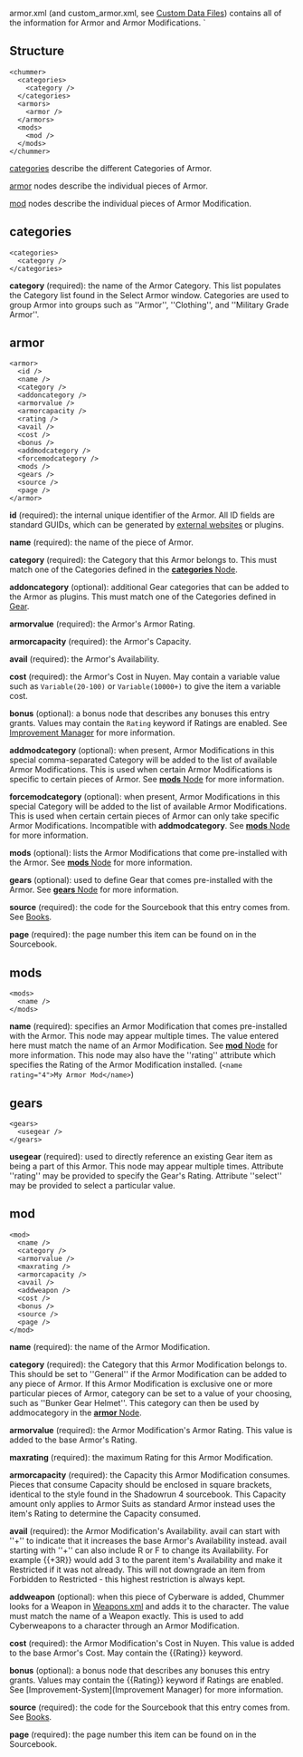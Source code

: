 armor.xml (and custom_armor.xml, see [Custom Data Files](Custom-Data-Files)) contains all of the information for Armor and Armor Modifications.
`
## Structure
    <chummer>
      <categories>
        <category />
      </categories>
      <armors>
        <armor />
      </armors>
      <mods>
        <mod />
      </mods>
    </chummer>

[categories](#categories) describe the different Categories of Armor.

[armor](#armor) nodes describe the individual pieces of Armor.

[mod](#mod) nodes describe the individual pieces of Armor Modification.

## categories
    <categories>  
      <category />  
    </categories>

**category** (required): the name of the Armor Category. This list populates the Category list found in the Select Armor window. Categories are used to group Armor into groups such as ''Armor'', ''Clothing'', and ''Military Grade Armor''.

## armor
    <armor>
      <id />
      <name />
      <category />
      <addoncategory />
      <armorvalue />
      <armorcapacity />
      <rating />
      <avail />
      <cost />
      <bonus />
      <addmodcategory />
      <forcemodcategory />
      <mods />
      <gears />
      <source />
      <page />
    </armor>

**id** (required): the internal unique identifier of the Armor. All ID fields are standard GUIDs, which can be generated by [external websites](https://www.guidgenerator.com) or plugins.

**name** (required): the name of the piece of Armor.

**category** (required): the Category that this Armor belongs to. This must match one of the Categories defined in the [**categories** Node](#categories).

**addoncategory** (optional): additional Gear categories that can be added to the Armor as plugins. This must match one of the Categories defined in [Gear](Gear).

**armorvalue** (required): the Armor's Armor Rating.

**armorcapacity** (required): the Armor's Capacity.

**avail** (required): the Armor's Availability.

**cost** (required): the Armor's Cost in Nuyen. May contain a variable value such as `Variable(20-100)` or `Variable(10000+)` to give the item a variable cost.

**bonus** (optional): a bonus node that describes any bonuses this entry grants. Values may contain the `Rating` keyword if Ratings are enabled. See [Improvement Manager](Improvement-Manager) for more information.

**addmodcategory** (optional): when present, Armor Modifications in this special comma-separated Category will be added to the list of available Armor Modifications. This is used when certain Armor Modifications is specific to certain pieces of Armor. See [**mods** Node](#mods) for more information.

**forcemodcategory** (optional): when present, Armor Modifications in this special Category will be added to the list of available Armor Modifications. This is used when certain certain pieces of Armor can only take specific Armor Modifications. Incompatible with **addmodcategory**. See [**mods** Node](#mods) for more information.

**mods** (optional): lists the Armor Modifications that come pre-installed with the Armor. See [**mods** Node](#mods) for more information.

**gears** (optional): used to define Gear that comes pre-installed with the Armor. See [**gears** Node](#gears) for more information.

**source** (required): the code for the Sourcebook that this entry comes from. See [Books](Books).

**page** (required): the page number this item can be found on in the Sourcebook.

## mods
    <mods>
      <name />
    </mods>

**name** (required): specifies an Armor Modification that comes pre-installed with the Armor. This node may appear multiple times. The value entered here must match the name of an Armor Modification. See [**mod** Node](#mod) for more information. This node may also have the ''rating'' attribute which specifies the Rating of the Armor Modification installed. (`<name rating="4">My Armor Mod</name>`)

## gears
    <gears>
      <usegear />
    </gears>

**usegear** (required): used to directly reference an existing Gear item as being a part of this Armor. This node may appear multiple times. Attribute ''rating'' may be provided to specify the Gear's Rating. Attribute ''select'' may be provided to select a particular value.

## mod
    <mod>
      <name />
      <category />
      <armorvalue />
      <maxrating />
      <armorcapacity />
      <avail />
      <addweapon />
      <cost />
      <bonus />
      <source />
      <page />
    </mod>

**name** (required): the name of the Armor Modification.

**category** (required): the Category that this Armor Modification belongs to. This should be set to ''General'' if the Armor Modification can be added to any piece of Armor. If this Armor Modification is exclusive one or more particular pieces of Armor, category can be set to a value of your choosing, such as ''Bunker Gear Helmet''. This category can then be used by addmocategory in the [**armor** Node](#armor).

**armorvalue** (required): the Armor Modification's Armor Rating. This value is added to the base Armor's Rating.

**maxrating** (required): the maximum Rating for this Armor Modification.

**armorcapacity** (required): the Capacity this Armor Modification consumes. Pieces that consume Capacity should be enclosed in square brackets, identical to the style found in the Shadowrun 4 sourcebook. This Capacity amount only applies to Armor Suits as standard Armor instead uses the item's Rating to determine the Capacity consumed.

**avail** (required): the Armor Modification's Availability. avail can start with ''+'' to indicate that it increases the base Armor's Availability instead. avail starting with ''+'' can also include R or F to change its Availability. For example {{+3R}} would add 3 to the parent item's Availability and make it Restricted if it was not already. This will not downgrade an item from Forbidden to Restricted - this highest restriction is always kept.

**addweapon** (optional): when this piece of Cyberware is added, Chummer looks for a Weapon in [Weapons.xml](Weapons) and adds it to the character. The value must match the name of a Weapon exactly. This is used to add Cyberweapons to a character through an Armor Modification.

**cost** (required): the Armor Modification's Cost in Nuyen. This value is added to the base Armor's Cost. May contain the {{Rating}} keyword.

**bonus** (optional): a bonus node that describes any bonuses this entry grants. Values may contain the {{Rating}} keyword if Ratings are enabled. See [Improvement-System](Improvement Manager) for more information.

**source** (required): the code for the Sourcebook that this entry comes from. See [Books](Books).

**page** (required): the page number this item can be found on in the Sourcebook.